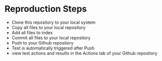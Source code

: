 # Reproduction Steps

- Clone this repository to your local system
- Copy all files to your local repository
- Add all files to index
- Commit all files to your local repository
- Push to your Github repository
- Test is automatically triggered after Push
- view test actions and results in the Actions tab of your Github repository